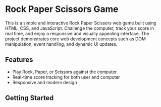 # Rock Paper Scissors Game

This is a simple and interactive Rock Paper Scissors web game built using HTML, CSS, and JavaScript. Challenge the computer, track your score in real time, and enjoy a responsive and visually appealing interface. The project demonstrates core web development concepts such as DOM manipulation, event handling, and dynamic UI updates.

## Features

- Play Rock, Paper, or Scissors against the computer
- Real-time score tracking for both user and computer
- Responsive and modern design

## Getting Started



